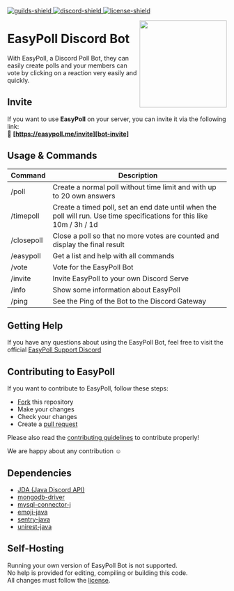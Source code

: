 [bot-invite]: https://easypoll.me/invite?utm_source=github&utm_medium=readme&utm_campaign=easypoll
[discord-invite]: https://easypoll.me/discord
[license]: https://github.com/fbrettnich/easypoll-bot/blob/main/LICENSE
[guilds-shield]: https://img.shields.io/badge/dynamic/json?color=7289DA&label=Servers&query=guildCount&url=https%3A%2F%2Fdiscord.bots.gg%2Fapi%2Fv1%2Fbots%2F437618149505105920
[discord-shield]: https://discord.com/api/guilds/552156123734474762/widget.png
[license-shield]: https://img.shields.io/github/license/fbrettnich/easypoll-bot?label=License

[ ![guilds-shield][] ][bot-invite]
[ ![discord-shield][] ][discord-invite]
[ ![license-shield][] ][license]

<img align="right" src="https://raw.githubusercontent.com/fbrettnich/easypoll-bot/main/.github/images/easypoll-logo.png" height="200" width="200">

# EasyPoll Discord Bot

With EasyPoll, a Discord Poll Bot, they can easily create polls and your members can vote by clicking on a reaction very easily and quickly.

## Invite
If you want to use **EasyPoll** on your server, you can invite it via the following link:  
&#128279; **[https://easypoll.me/invite][bot-invite]**

## Usage & Commands

| Command     | Description                                                                                                             |
| ----------- | ----------------------------------------------------------------------------------------------------------------------- |
| /poll       | Create a normal poll without time limit and with up to 20 own answers                                                   |
| /timepoll   | Create a timed poll, set an end date until when the poll will run. Use time specifications for this like 10m / 3h / 1d  |
| /closepoll  | Close a poll so that no more votes are counted and display the final result                                             |
| /easypoll   | Get a list and help with all commands                                                                                   |
| /vote       | Vote for the EasyPoll Bot                                                                                               |
| /invite     | Invite EasyPoll to your own Discord Serve                                                                               |
| /info       | Show some information about EasyPoll                                                                                    |
| /ping       | See the Ping of the Bot to the Discord Gateway                                                                          |

## Getting Help
If you have any questions about using the EasyPoll Bot, feel free to visit the official [EasyPoll Support Discord][discord-invite]

## Contributing to EasyPoll
If you want to contribute to EasyPoll, follow these steps:
- [Fork](https://github.com/fbrettnich/easypoll-bot/fork) this repository
- Make your changes
- Check your changes
- Create a [pull request](https://github.com/fbrettnich/easypoll-bot/pulls)
<!--    - **Important:** Create pull requests only in our `development` or `feature` branch, pull requests to the `main` branch will be rejected! -->

Please also read the [contributing guidelines](https://github.com/fbrettnich/easypoll-bot/blob/main/.github/CONTRIBUTING.md) to contribute properly!

We are happy about any contribution &#9786;

## Dependencies
- [JDA (Java Discord API)](https://github.com/DV8FromTheWorld/JDA/)
- [mongodb-driver](https://github.com/TenorioStephano/MongoDB)
- [mysql-connector-j](https://github.com/mysql/mysql-connector-j)
- [emoji-java](https://github.com/vdurmont/emoji-java)
- [sentry-java](https://github.com/getsentry/sentry-java)
- [unirest-java](https://github.com/Kong/unirest-java)

## Self-Hosting
Running your own version of EasyPoll Bot is not supported.  
No help is provided for editing, compiling or building this code.  
All changes must follow the [license][license].
